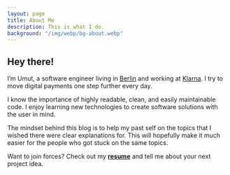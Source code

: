 ```yaml
---
layout: page
title: About Me
description: This is what I do.
background: "/img/webp/bg-about.webp"
---
```


## Hey there!

I’m Umut, a software engineer living in [Berlin](https://goo.gl/maps/81k98xigP3Fuu7tX7) and working at [Klarna](https://www.klarna.com/). I try to move digital payments one step further every day.

I know the importance of highly readable, clean, and easily maintainable code. I enjoy learning new technologies to create software solutions with the user in mind.

The mindset behind this blog is to help my past self on the topics that I wished there were clear explanations for. This will hopefully make it much easier for the people who got stuck on the same topics.

Want to join forces? Check out my **[resume](https://www.umutcanbolat.com/resume)** and tell me about your next project idea.
